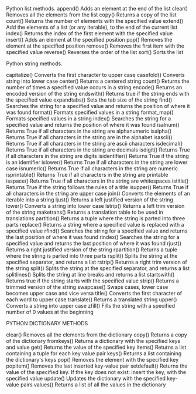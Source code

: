 Python list methods.
append()	Adds an element at the end of the list
clear()	Removes all the elements from the list
copy()	Returns a copy of the list
count()	Returns the number of elements with the specified value
extend()	Add the elements of a list (or any iterable), to the end of the current list
index()	Returns the index of the first element with the specified value
insert()	Adds an element at the specified position
pop()	      Removes the element at the specified position
remove()	Removes the first item with the specified value
reverse()	Reverses the order of the list
sort()	Sorts the list

Python string methods.

capitalize() Converts the first character to upper case
casefold()	 Converts string into lower case
center()	 Returns a centered string
count()	 Returns the number of times a specified value occurs in a string
encode()	 Returns an encoded version of the string
endswith()	 Returns true if the string ends with the specified value
expandtabs() Sets the tab size of the string
find()	 Searches the string for a specified value and returns the position of where it was found
format()	 Formats specified values in a string
format_map() Formats specified values in a string
index()	 Searches the string for a specified value and returns the position of where it was found
isalnum()	 Returns True if all characters in the string are alphanumeric
isalpha()	 Returns True if all characters in the string are in the alphabet
isascii()	 Returns True if all characters in the string are ascii characters
isdecimal()	 Returns True if all characters in the string are decimals
isdigit()	 Returns True if all characters in the string are digits
isidentifier() Returns True if the string is an identifier
islower()	Returns True if all characters in the string are lower case
isnumeric()	Returns True if all characters in the string are numeric
isprintable()	Returns True if all characters in the string are printable
isspace()	Returns True if all characters in the string are whitespaces
istitle()	Returns True if the string follows the rules of a title
isupper()	Returns True if all characters in the string are upper case
join()	Converts the elements of an iterable into a string
ljust()	Returns a left justified version of the string
lower()	Converts a string into lower case
lstrip()	Returns a left trim version of the string
maketrans()	Returns a translation table to be used in translations
partition()	Returns a tuple where the string is parted into three parts
replace()	Returns a string where a specified value is replaced with a specified value
rfind()	Searches the string for a specified value and returns the last position of where it was found
rindex()	Searches the string for a specified value and returns the last position of where it was found
rjust()	Returns a right justified version of the string
rpartition()	Returns a tuple where the string is parted into three parts
rsplit()	Splits the string at the specified separator, and returns a list
rstrip()	Returns a right trim version of the string
split()	Splits the string at the specified separator, and returns a list
splitlines()	Splits the string at line breaks and returns a list
startswith()	Returns true if the string starts with the specified value
strip()	Returns a trimmed version of the string
swapcase()	Swaps cases, lower case becomes upper case and vice versa
title()	Converts the first character of each word to upper case
translate()	Returns a translated string
upper()	Converts a string into upper case
zfill()	Fills the string with a specified number of 0 values at the beginning


PYTHON DICTIONARY METHODS

clear()	Removes all the elements from the dictionary
copy()	Returns a copy of the dictionary
fromkeys()	Returns a dictionary with the specified keys and value
get()	Returns the value of the specified key
items()	Returns a list containing a tuple for each key value pair
keys()	Returns a list containing the dictionary's keys
pop()	Removes the element with the specified key
popitem()	Removes the last inserted key-value pair
setdefault()	Returns the value of the specified key. If the key does not exist: insert the key, with the specified value
update()	Updates the dictionary with the specified key-value pairs
values()	Returns a list of all the values in the dictionary